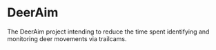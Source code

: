 # DeerAim

The DeerAim project intending to reduce the time spent identifying and monitoring deer movements via trailcams.
